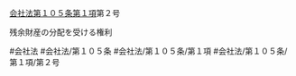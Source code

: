 [会社法第１０５条第１項](会社法＿＿＿＿第１０５条第１項)第２号

残余財産の分配を受ける権利


#会社法
#会社法/第１０５条
#会社法/第１０５条/第１項
#会社法/第１０５条/第１項/第２号
